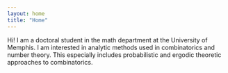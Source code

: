 ```yaml
---
layout: home
title: "Home"
---
```


Hi! I am a doctoral student in the math department at the University of Memphis. I am interested in analytic methods used in combinatorics and number theory. This especially includes probabilistic and ergodic theoretic approaches to combinatorics.
